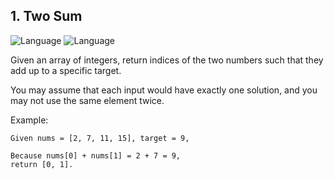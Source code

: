 ## 1. Two Sum

![Language](https://img.shields.io/badge/language-java-red)&nbsp;![Language](https://img.shields.io/badge/difficulty-easy-brightgreen)

Given an array of integers, return indices of the two numbers such that they add up to a specific target.

You may assume that each input would have exactly one solution, and you may not use the same element twice.

Example:
```
Given nums = [2, 7, 11, 15], target = 9,

Because nums[0] + nums[1] = 2 + 7 = 9,
return [0, 1].
```